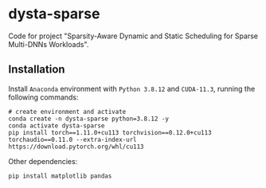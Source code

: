 # dysta-sparse
Code for project "Sparsity-Aware Dynamic and Static Scheduling for Sparse Multi-DNNs Workloads".


## Installation

Install `Anaconda` environment with `Python 3.8.12` and `CUDA-11.3`, running the following commands:
```
# create environment and activate
conda create -n dysta-sparse python=3.8.12 -y
conda activate dysta-sparse
pip install torch==1.11.0+cu113 torchvision==0.12.0+cu113 torchaudio==0.11.0 --extra-index-url https://download.pytorch.org/whl/cu113
```
Other dependencies:
```
pip install matplotlib pandas
```